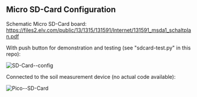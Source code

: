 ## Micro SD-Card Configuration

Schematic Micro SD-Card board:
https://files2.elv.com/public/13/1315/131591/Internet/131591_msda1_schaltplan.pdf

With push button for demonstration and testing (see "sdcard-test.py" in this repo):

![SD-Card--config](https://github.com/Florian-Wilhelm/Raspberry-Pi/assets/77980708/fd9b3a92-c7f7-429d-b104-d4e8e23d5139)

Connected to the soil measurement device (no actual code available):

![Pico--SD-Card](https://github.com/Florian-Wilhelm/Raspberry-Pi/assets/77980708/10ef905c-a06a-4749-8ee7-7e512b166b9d)
